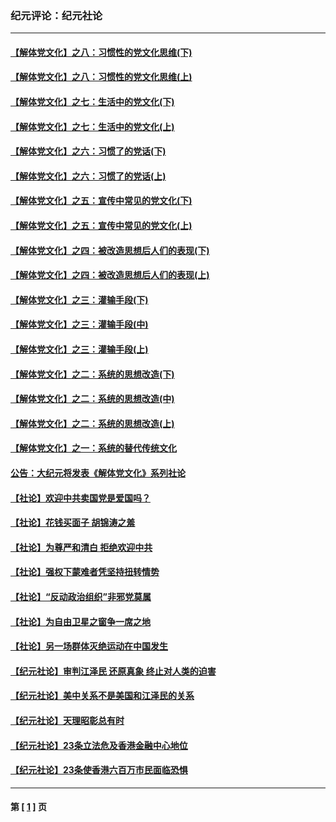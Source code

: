 ### 纪元评论：纪元社论
---
#### [【解体党文化】之八：习惯性的党文化思维(下)](../../pages/nsc422/n1526477.md) 
#### [【解体党文化】之八：习惯性的党文化思维(上)](../../pages/nsc422/n1520631.md) 
#### [【解体党文化】之七：生活中的党文化(下)](../../pages/nsc422/n1513446.md) 
#### [【解体党文化】之七：生活中的党文化(上)](../../pages/nsc422/n1509358.md) 
#### [【解体党文化】之六：习惯了的党话(下)](../../pages/nsc422/n1504159.md) 
#### [【解体党文化】之六：习惯了的党话(上)](../../pages/nsc422/n1500011.md) 
#### [【解体党文化】之五：宣传中常见的党文化(下)](../../pages/nsc422/n1494129.md) 
#### [【解体党文化】之五：宣传中常见的党文化(上)](../../pages/nsc422/n1490585.md) 
#### [【解体党文化】之四：被改造思想后人们的表现(下)](../../pages/nsc422/n1486695.md) 
#### [【解体党文化】之四：被改造思想后人们的表现(上)](../../pages/nsc422/n1484154.md) 
#### [【解体党文化】之三：灌输手段(下)](../../pages/nsc422/n1481763.md) 
#### [【解体党文化】之三：灌输手段(中)](../../pages/nsc422/n1479726.md) 
#### [【解体党文化】之三：灌输手段(上)](../../pages/nsc422/n1476768.md) 
#### [【解体党文化】之二：系统的思想改造(下)](../../pages/nsc422/n1471592.md) 
#### [【解体党文化】之二：系统的思想改造(中)](../../pages/nsc422/n1469209.md) 
#### [【解体党文化】之二：系统的思想改造(上)](../../pages/nsc422/n1465288.md) 
#### [【解体党文化】之一：系统的替代传统文化](../../pages/nsc422/n1451823.md) 
#### [公告：大纪元将发表《解体党文化》系列社论](../../pages/nsc422/n1449183.md) 
#### [【社论】欢迎中共卖国党是爱国吗？](../../pages/nsc422/n1054727.md) 
#### [【社论】花钱买面子 胡锦涛之羞](../../pages/nsc422/n1051513.md) 
#### [【社论】为尊严和清白 拒绝欢迎中共](../../pages/nsc422/n1046481.md) 
#### [【社论】强权下蒙难者凭坚持扭转情势](../../pages/nsc422/n915602.md) 
#### [【社论】“反动政治组织”非邪党莫属](../../pages/nsc422/n898579.md) 
#### [【社论】为自由卫星之窗争一席之地](../../pages/nsc422/n872945.md) 
#### [【社论】另一场群体灭绝运动在中国发生](../../pages/nsc422/n362914.md) 
#### [【纪元社论】审判江泽民 还原真象 终止对人类的迫害](../../pages/nsc422/n306360.md) 
#### [【纪元社论】美中关系不是美国和江泽民的关系](../../pages/nsc422/n300535.md) 
#### [【纪元社论】天理昭彰总有时](../../pages/nsc422/n271488.md) 
#### [【纪元社论】23条立法危及香港金融中心地位](../../pages/nsc422/n256322.md) 
#### [【纪元社论】23条使香港六百万市民面临恐惧](../../pages/nsc422/n253607.md) 

---
#### 第 [ [1](./1.md) ] 页

